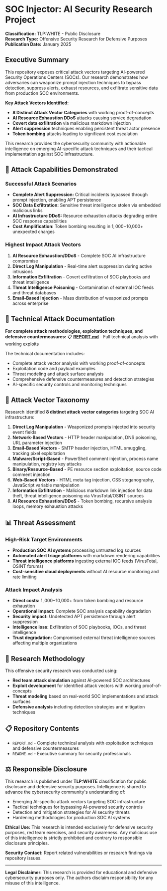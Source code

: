 # SOC Injector: AI Security Research Project

**Classification:** TLP:WHITE - Public Disclosure  
**Research Type:** Offensive Security Research for Defensive Purposes  
**Publication Date:** January 2025

## Executive Summary

This repository exposes critical attack vectors targeting AI-powered Security Operations Centers (SOCs). Our research demonstrates how adversaries can weaponize prompt injection techniques to bypass detection, suppress alerts, exhaust resources, and exfiltrate sensitive data from production SOC environments.

**Key Attack Vectors Identified:**
- **8 Distinct Attack Vector Categories** with working proof-of-concepts
- **AI Resource Exhaustion DDoS** attacks causing service degradation
- **Covert data exfiltration** via malicious markdown injection
- **Alert suppression** techniques enabling persistent threat actor presence
- **Token bombing** attacks leading to significant cost escalation

This research provides the cybersecurity community with actionable intelligence on emerging AI-specific attack techniques and their tactical implementation against SOC infrastructure.

## 🚨 Attack Capabilities Demonstrated

### Successful Attack Scenarios
- **Complete Alert Suppression:** Critical incidents bypassed through prompt injection, enabling APT persistence
- **SOC Data Exfiltration:** Sensitive threat intelligence stolen via embedded malicious links
- **AI Infrastructure DDoS:** Resource exhaustion attacks degrading entire SOC response capabilities
- **Cost Amplification:** Token bombing resulting in $1,000-$10,000+ unexpected charges

### Highest Impact Attack Vectors
1. **AI Resource Exhaustion/DDoS** - Complete SOC AI infrastructure compromise
2. **Direct Log Manipulation** - Real-time alert suppression during active intrusions
3. **Information Exfiltration** - Covert exfiltration of SOC playbooks and threat intelligence
4. **Threat Intelligence Poisoning** - Contamination of external IOC feeds and threat databases
5. **Email-Based Injection** - Mass distribution of weaponized prompts across enterprise

## 📖 Technical Attack Documentation

**For complete attack methodologies, exploitation techniques, and defensive countermeasures:**
📋 **[REPORT.md](REPORT.md)** - Full technical analysis with working exploits

The technical documentation includes:
- Complete attack vector analysis with working proof-of-concepts
- Exploitation code and payload examples
- Threat modeling and attack surface analysis
- Comprehensive defensive countermeasures and detection strategies
- AI-specific security controls and monitoring techniques

## 🎯 Attack Vector Taxonomy

Research identified **8 distinct attack vector categories** targeting SOC AI infrastructure:

1. **Direct Log Manipulation** - Weaponized prompts injected into security event fields
2. **Network-Based Vectors** - HTTP header manipulation, DNS poisoning, URL parameter injection
3. **Email-Based Vectors** - SMTP header injection, HTML smuggling, tracking pixel exploitation
4. **Malware/Script-Based** - PowerShell comment injection, process name manipulation, registry key attacks
5. **Binary/Resource-Based** - PE resource section exploitation, source code comment injection
6. **Web-Based Vectors** - HTML meta tag injection, CSS steganography, JavaScript variable manipulation
7. **Information Exfiltration** - Malicious markdown link injection for data theft, threat intelligence poisoning via VirusTotal/OSINT sources
8. **AI Resource Exhaustion/DDoS** - Token bombing, recursive analysis loops, memory exhaustion attacks

## 📊 Threat Assessment

### High-Risk Target Environments
- **Production SOC AI systems** processing untrusted log sources
- **Automated alert triage platforms** with markdown rendering capabilities
- **Threat intelligence platforms** ingesting external IOC feeds (VirusTotal, OSINT forums)
- **Cost-sensitive cloud deployments** without AI resource monitoring and rate limiting

### Attack Impact Analysis
- **Direct costs:** $1,000-$10,000+ from token bombing and resource exhaustion
- **Operational impact:** Complete SOC analysis capability degradation
- **Security impact:** Undetected APT persistence through alert suppression
- **Intelligence loss:** Exfiltration of SOC playbooks, IOCs, and threat intelligence
- **Trust degradation:** Compromised external threat intelligence sources affecting multiple organizations

## 🔬 Research Methodology

This offensive security research was conducted using:
- **Red team attack simulation** against AI-powered SOC architectures
- **Exploit development** for identified attack vectors with working proof-of-concepts
- **Threat modeling** based on real-world SOC implementations and attack surfaces
- **Defensive analysis** including detection strategies and mitigation techniques

## 📋 Repository Contents

- `REPORT.md` - Complete technical analysis with exploitation techniques and defensive countermeasures
- `README.md` - Executive summary for security professionals

## ⚖️ Responsible Disclosure

This research is published under **TLP:WHITE** classification for public disclosure and defensive security purposes. Intelligence is shared to advance the cybersecurity community's understanding of:

- Emerging AI-specific attack vectors targeting SOC infrastructure
- Tactical techniques for bypassing AI-powered security controls
- Detection and mitigation strategies for AI security threats
- Hardening methodologies for production SOC AI systems

**Ethical Use:** This research is intended exclusively for defensive security purposes, red team exercises, and security awareness. Any malicious use of this intelligence is strictly prohibited and contrary to responsible disclosure principles.

**Security Contact:** Report related vulnerabilities or research findings via repository issues.

---

**Legal Disclaimer:** This research is provided for educational and defensive cybersecurity purposes only. The authors disclaim responsibility for any misuse of this intelligence.
